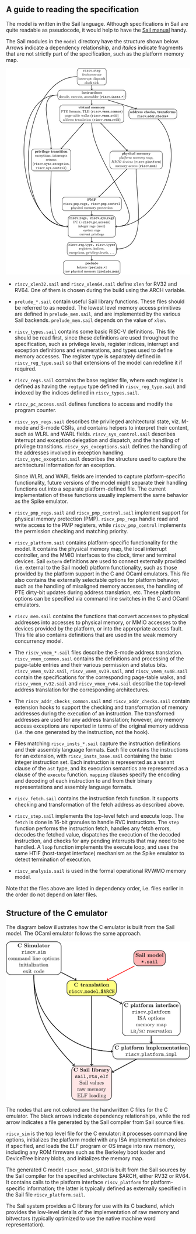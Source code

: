 A guide to reading the specification
------------------------------------

The model is written in the Sail language.  Although specifications in
Sail are quite readable as pseudocode, it would help to have the [Sail
manual](https://github.com/rems-project/sail/blob/sail2/manual.pdf) handy.

The Sail modules in the `model` directory have the structure shown
below.  Arrows indicate a dependency relationship, and _italics_
indicate fragments that are not strictly part of the specification,
such as the platform memory map.

<img src="figs/riscvspecdeps.svg">

- `riscv_xlen32.sail` and `riscv_xlen64.sail` define `xlen` for RV32
  and RV64.  One of them is chosen during the build using the ARCH
  variable.

- `prelude_*.sail` contain useful Sail library functions.  These
  files should be referred to as needed.  The lowest level memory
  access primitives are defined in `prelude_mem.sail`, and are
  implemented by the various Sail backends. `prelude_mem.sail`
  depends on the value of `xlen`.

- `riscv_types.sail` contains some basic RISC-V definitions.  This
  file should be read first, since these definitions
  are used throughout the specification, such as privilege levels,
  register indices, interrupt and exception definitions
  and enumerations, and types used to define memory accesses.  The
  register type is separately defined in `riscv_reg_type.sail` so that
  extensions of the model can redefine it if required.

- `riscv_regs.sail` contains the base register file, where each
  register is defined as having the `regtype` type defined in
  `riscv_reg_type.sail` and indexed by the indices defined in
  `riscv_types.sail`.

- `riscv_pc_access.sail` defines functions to access and modify the
  program counter.

- `riscv_sys_regs.sail` describes the privileged architectural state,
  viz. M-mode and S-mode CSRs, and contains helpers to interpret their
  content, such as WLRL and WARL fields.  `riscv_sys_control.sail`
  describes interrupt and exception delegation and dispatch, and the
  handling of privilege transitions. `riscv_sys_exceptions.sail`
  defines the handling of the addresses involved in exception
  handling. `riscv_sync_exception.sail` describes the structure used
  to capture the architectural information for an exception.

  Since WLRL and WARL fields are intended to capture platform-specific
  functionality, future versions of the model might separate their
  handling functions out into a separate platform-defined file.  The
  current implementation of these functions usually implement the same
  behavior as the Spike emulator.

- `riscv_pmp_regs.sail` and `riscv_pmp_control.sail` implement support
  for physical memory protection (PMP).  `riscv_pmp_regs` handle read
  and write access to the PMP registers, while `riscv_pmp_control`
  implements the permission checking and matching priority.

- `riscv_platform.sail` contains platform-specific functionality for
  the model.  It contains the physical memory map, the local interrupt
  controller, and the MMIO interfaces to the clock, timer and terminal
  devices.  Sail `extern` definitions are used to connect externally
  provided (i.e. external to the Sail model) platform functionality,
  such as those provided by the platform support in the C and OCaml
  emulators.  This file also contains the externally selectable
  options for platform behavior, such as the handling of misaligned
  memory accesses, the handling of PTE dirty-bit updates during
  address translation, etc.  These platform options can be specified
  via command line switches in the C and OCaml emulators.

- `riscv_mem.sail` contains the functions that convert accesses to
  physical addresses into accesses to physical memory, or MMIO
  accesses to the devices provided by the platform, or into the
  appropriate access fault.  This file also contains definitions that
  are used in the weak memory concurrency model.

- The `riscv_vmem_*.sail` files describe the S-mode address
  translation.  `riscv_vmem_common.sail` contains the definitions and
  processing of the page-table entries and their various permission
  and status bits.  `riscv_vmem_sv32.sail`, `riscv_vmem_sv39.sail`,
  and `riscv_vmem_sv48.sail` contain the specifications for the
  corresponding page-table walks, and `riscv_vmem_rv32.sail` and
  `riscv_vmem_rv64.sail` describe the top-level address translation
  for the corresponding architectures.

- The `riscv_addr_checks_common.sail` and `riscv_addr_checks.sail`
  contain extension hooks to support the checking and transformation
  of memory addresses during the execution of an instruction.  The
  transformed addresses are used for any address translation; however,
  any memory access exceptions are reported in terms of the original
  memory address (i.e. the one generated by the instruction, not the
  hook).

- Files matching `riscv_insts_*.sail` capture the instruction
  definitions and their assembly language formats.  Each file contains
  the instructions for an extension, with `riscv_insts_base.sail` containing
  the base integer instruction set.  Each instruction is represented
  as a variant clause of the `ast` type, and its execution semantics
  are represented as a clause of the `execute` function. `mapping`
  clauses specify the encoding and decoding of each instruction to and
  from their binary representations and assembly language formats.

- `riscv_fetch.sail` contains the instruction fetch function.  It
  supports checking and transformation of the fetch address as
  described above.

- `riscv_step.sail` implements the top-level fetch and execute loop.
  The `fetch` is done in 16-bit granules to handle RVC instructions.
  The `step` function performs the instruction fetch, handles any
  fetch errors, decodes the fetched value, dispatches the execution of
  the decoded instruction, and checks for any pending interrupts that may
  need to be handled.  A `loop` function implements the execute loop,
  and uses the same HTIF (host-target interface) mechanism as the
  Spike emulator to detect termination of execution.

- `riscv_analysis.sail` is used in the formal operational RVWMO memory
  model.

Note that the files above are listed in dependency order, i.e. files
earlier in the order do not depend on later files.

Structure of the C emulator
----------------------------

The diagram below illustrates how the C emulator is built from the
Sail model.  The OCaml emulator follows the same approach.

<img src="figs/riscvcsimdeps.svg">

The nodes that are not colored are the handwritten C files for the C
emulator.  The black arrows indicate dependency relationships, while
the red arrow indicates a file generated by the Sail compiler from
Sail source files.

`riscv_sim` is the top level file for the C emulator: it processes
command line options, initializes the platform model with any ISA
implementation choices if specified, and loads the ELF program or OS
image into raw memory, including any ROM firmware such as the Berkeley
boot loader and DeviceTree binary blobs, and initializes the memory
map.

The generated C model `riscv_model_$ARCH` is built from the Sail
sources by the Sail compiler for the specified architecture $ARCH,
either RV32 or RV64.  It contains calls to the platform interface
`riscv_platform` for platform-specific information; the latter is
typically defined as externally specified in the Sail file
`riscv_platform.sail`.

The Sail system provides a C library for use with its C backend, which
provides the low-level details of the implementation of raw memory and
bitvectors (typically optimized to use the native machine word
representation).
